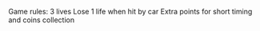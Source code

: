 Game rules:
  3 lives
  Lose 1 life when hit by car
  Extra points for short timing and coins collection
